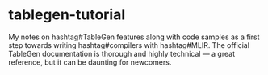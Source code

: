 # tablegen-tutorial
My notes on hashtag#TableGen features along with code samples as a first step towards writing hashtag#compilers with hashtag#MLIR. The official TableGen documentation is thorough and highly technical — a great reference, but it can be daunting for newcomers.
